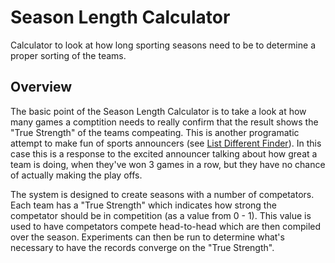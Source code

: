 # Season Length Calculator

Calculator to look at how long sporting seasons need to be to determine a proper sorting of the teams.

## Overview

The basic point of the Season Length Calculator is to take a look at how many games a comptition needs to really confirm that the result shows the "True Strength" of the teams compeating. This is another programatic attempt to make fun of sports announcers (see [List Different Finder](https://github.com/tjkendon/DoodleCode/tree/main/ListDifferenceFinder)). In this case this is a response to the excited announcer talking about how great a team is doing, when they've won 3 games in a row, but they have no chance of actually making the play offs.

The system is designed to create seasons with a number of competators. Each team has a "True Strength" which indicates how strong the competator should be in competition (as a value from 0 - 1). This value is used to have competators compete head-to-head which are then compiled over the season. Experiments can then be run to determine what's necessary to have the records converge on the "True Strength". 




